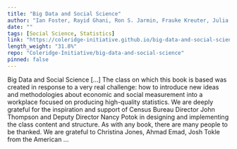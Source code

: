 ```yaml
---
title: "Big Data and Social Science"
author: "Ian Foster, Rayid Ghani, Ron S. Jarmin, Frauke Kreuter, Julia Lane"
date: ""
tags: [Social Science, Statistics]
link: "https://coleridge-initiative.github.io/big-data-and-social-science/"
length_weight: "31.8%"
repo: "Coleridge-Initiative/big-data-and-social-science"
pinned: false
---
```


Big Data and Social Science [...] The class on which this book is based was created in response to a very real challenge: how to introduce new ideas and methodologies about economic and social measurement into a workplace focused on producing high-quality statistics. We are deeply grateful for the inspiration and support of Census Bureau Director John Thompson and Deputy Director Nancy Potok in designing and implementing the class content and structure. As with any book, there are many people to be thanked. We are grateful to Christina Jones, Ahmad Emad, Josh Tokle from the American ...
